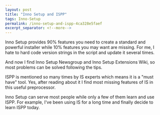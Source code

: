```yaml
---
layout: post
title: "Inno Setup and ISPP"
tags: Inno-Setup
permalink: /inno-setup-and-ispp-4ca328e5faef
excerpt_separator: <!--more-->
---
```

Inno Setup provides 90% features you need to create a standard and powerful installer while 10% features you may want are missing. For me, I hate to hard code version strings in the script and update it several times.

And now I find Inno Setup Newsgroup and Inno Setup Extensions Wiki, so most problems can be solved following the tips.

ISPP is mentioned so many times by IS experts which means it is a "must have" tool. Yes, after reading about it I find most missing features of IS in this useful preprocessor.

Inno Setup can serve most people while only a few of them learn and use ISPP. For example, I've been using IS for a long time and finally decide to learn ISPP today.
<!--more-->
